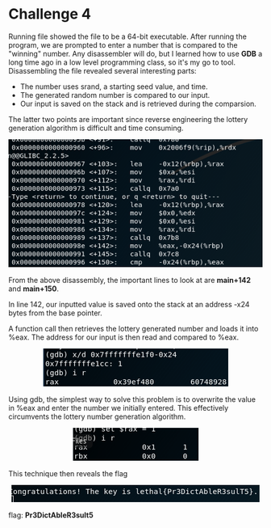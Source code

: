 # Challenge 4

Running file showed the file to be a 64-bit executable. After running the program, we are prompted to enter a number that is compared to the "winning" number. Any disassembler will do, but I learned how to use **GDB** a long time ago in a low level programming class, so it's my go to tool.
Disassembling the file revealed several interesting parts:
* The number uses srand, a starting seed value, and time.
* The generated random number is compared to our input.
* Our input is saved on the stack and is retrieved during the comparsion.

The latter two points are important since reverse engineering the lottery generation algorithm is difficult and time consuming.

<p align="center">
<img src="https://github.com/hab1ts/LETHAL-Security-n00b-CTF-2018/blob/master/CTF%20Images/c4_1.png">
</p>

From the above disassembly, the important lines to look at are **main+142** and **main+150**. 

In line 142, our inputted value is saved onto the stack at an address -x24 bytes from the base pointer.

A function call then retrieves the lottery generated number and loads it into %eax. The address for our input is then read and compared to %eax.

<p align="center">
<img src="https://github.com/hab1ts/LETHAL-Security-n00b-CTF-2018/blob/master/CTF%20Images/c4_3.png">
</p>

Using gdb, the simplest way to solve this problem is to overwrite the value in %eax and enter the number we initially entered. This effectively circumvents the lottery number generation algorithm.

<p align="center">
<img src="https://github.com/hab1ts/LETHAL-Security-n00b-CTF-2018/blob/master/CTF%20Images/c4_4.png">
</p>

This technique then reveals the flag

<p align="center">
<img src="https://github.com/hab1ts/LETHAL-Security-n00b-CTF-2018/blob/master/CTF%20Images/c4_5.png">
</p>

flag: **Pr3DictAbleR3sult5**
